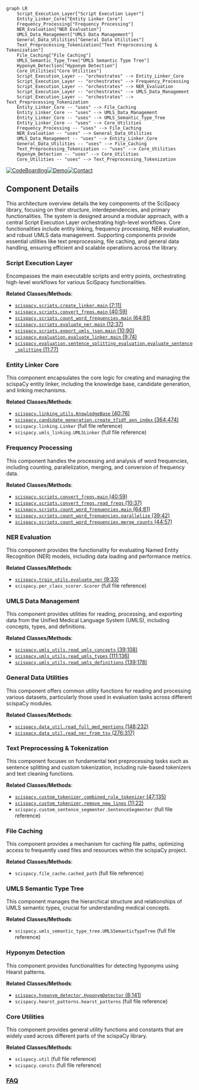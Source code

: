```mermaid
graph LR
    Script_Execution_Layer["Script Execution Layer"]
    Entity_Linker_Core["Entity Linker Core"]
    Frequency_Processing["Frequency Processing"]
    NER_Evaluation["NER Evaluation"]
    UMLS_Data_Management["UMLS Data Management"]
    General_Data_Utilities["General Data Utilities"]
    Text_Preprocessing_Tokenization["Text Preprocessing & Tokenization"]
    File_Caching["File Caching"]
    UMLS_Semantic_Type_Tree["UMLS Semantic Type Tree"]
    Hyponym_Detection["Hyponym Detection"]
    Core_Utilities["Core Utilities"]
    Script_Execution_Layer -- "orchestrates" --> Entity_Linker_Core
    Script_Execution_Layer -- "orchestrates" --> Frequency_Processing
    Script_Execution_Layer -- "orchestrates" --> NER_Evaluation
    Script_Execution_Layer -- "orchestrates" --> UMLS_Data_Management
    Script_Execution_Layer -- "orchestrates" --> Text_Preprocessing_Tokenization
    Entity_Linker_Core -- "uses" --> File_Caching
    Entity_Linker_Core -- "uses" --> UMLS_Data_Management
    Entity_Linker_Core -- "uses" --> UMLS_Semantic_Type_Tree
    Entity_Linker_Core -- "uses" --> Core_Utilities
    Frequency_Processing -- "uses" --> File_Caching
    NER_Evaluation -- "uses" --> General_Data_Utilities
    UMLS_Data_Management -- "uses" --> Entity_Linker_Core
    General_Data_Utilities -- "uses" --> File_Caching
    Text_Preprocessing_Tokenization -- "uses" --> Core_Utilities
    Hyponym_Detection -- "uses" --> Core_Utilities
    Core_Utilities -- "uses" --> Text_Preprocessing_Tokenization
```
[![CodeBoarding](https://img.shields.io/badge/Generated%20by-CodeBoarding-9cf?style=flat-square)](https://github.com/CodeBoarding/GeneratedOnBoardings)[![Demo](https://img.shields.io/badge/Try%20our-Demo-blue?style=flat-square)](https://www.codeboarding.org/demo)[![Contact](https://img.shields.io/badge/Contact%20us%20-%20contact@codeboarding.org-lightgrey?style=flat-square)](mailto:contact@codeboarding.org)

## Component Details

This architecture overview details the key components of the SciSpacy library, focusing on their structure, interdependencies, and primary functionalities. The system is designed around a modular approach, with a central Script Execution Layer orchestrating high-level workflows. Core functionalities include entity linking, frequency processing, NER evaluation, and robust UMLS data management. Supporting components provide essential utilities like text preprocessing, file caching, and general data handling, ensuring efficient and scalable operations across the library.

### Script Execution Layer
Encompasses the main executable scripts and entry points, orchestrating high-level workflows for various SciSpacy functionalities.


**Related Classes/Methods**:

- <a href="https://github.com/allenai/scispacy/blob/master/scripts/create_linker.py#L7-L11" target="_blank" rel="noopener noreferrer">`scispacy.scripts.create_linker.main` (7:11)</a>
- <a href="https://github.com/allenai/scispacy/blob/master/scripts/convert_freqs.py#L40-L59" target="_blank" rel="noopener noreferrer">`scispacy.scripts.convert_freqs.main` (40:59)</a>
- <a href="https://github.com/allenai/scispacy/blob/master/scripts/count_word_frequencies.py#L64-L81" target="_blank" rel="noopener noreferrer">`scispacy.scripts.count_word_frequencies.main` (64:81)</a>
- <a href="https://github.com/allenai/scispacy/blob/master/scripts/evaluate_ner.py#L12-L37" target="_blank" rel="noopener noreferrer">`scispacy.scripts.evaluate_ner.main` (12:37)</a>
- <a href="https://github.com/allenai/scispacy/blob/master/scripts/export_umls_json.py#L10-L90" target="_blank" rel="noopener noreferrer">`scispacy.scripts.export_umls_json.main` (10:90)</a>
- <a href="https://github.com/allenai/scispacy/blob/master/evaluation/evaluate_linker.py#L9-L74" target="_blank" rel="noopener noreferrer">`scispacy.evaluation.evaluate_linker.main` (9:74)</a>
- <a href="https://github.com/allenai/scispacy/blob/master/evaluation/sentence_splitting_evaluation.py#L11-L77" target="_blank" rel="noopener noreferrer">`scispacy.evaluation.sentence_splitting_evaluation.evaluate_sentence_splitting` (11:77)</a>


### Entity Linker Core
This component encapsulates the core logic for creating and managing the scispaCy entity linker, including the knowledge base, candidate generation, and linking mechanisms.


**Related Classes/Methods**:

- <a href="https://github.com/allenai/scispacy/blob/master/scispacy/linking_utils.py#L40-L76" target="_blank" rel="noopener noreferrer">`scispacy.linking_utils.KnowledgeBase` (40:76)</a>
- <a href="https://github.com/allenai/scispacy/blob/master/scispacy/candidate_generation.py#L364-L474" target="_blank" rel="noopener noreferrer">`scispacy.candidate_generation.create_tfidf_ann_index` (364:474)</a>
- `scispacy.linking.Linker` (full file reference)
- `scispacy.umls_linking.UMLSLinker` (full file reference)


### Frequency Processing
This component handles the processing and analysis of word frequencies, including counting, parallelization, merging, and conversion of frequency data.


**Related Classes/Methods**:

- <a href="https://github.com/allenai/scispacy/blob/master/scripts/convert_freqs.py#L40-L59" target="_blank" rel="noopener noreferrer">`scispacy.scripts.convert_freqs.main` (40:59)</a>
- <a href="https://github.com/allenai/scispacy/blob/master/scripts/convert_freqs.py#L10-L37" target="_blank" rel="noopener noreferrer">`scispacy.scripts.convert_freqs.read_freqs` (10:37)</a>
- <a href="https://github.com/allenai/scispacy/blob/master/scripts/count_word_frequencies.py#L64-L81" target="_blank" rel="noopener noreferrer">`scispacy.scripts.count_word_frequencies.main` (64:81)</a>
- <a href="https://github.com/allenai/scispacy/blob/master/scripts/count_word_frequencies.py#L39-L42" target="_blank" rel="noopener noreferrer">`scispacy.scripts.count_word_frequencies.parallelize` (39:42)</a>
- <a href="https://github.com/allenai/scispacy/blob/master/scripts/count_word_frequencies.py#L44-L57" target="_blank" rel="noopener noreferrer">`scispacy.scripts.count_word_frequencies.merge_counts` (44:57)</a>


### NER Evaluation
This component provides the functionality for evaluating Named Entity Recognition (NER) models, including data loading and performance metrics.


**Related Classes/Methods**:

- <a href="https://github.com/allenai/scispacy/blob/master/scispacy/train_utils.py#L9-L33" target="_blank" rel="noopener noreferrer">`scispacy.train_utils.evaluate_ner` (9:33)</a>
- `scispacy.per_class_scorer.Scorer` (full file reference)


### UMLS Data Management
This component provides utilities for reading, processing, and exporting data from the Unified Medical Language System (UMLS), including concepts, types, and definitions.


**Related Classes/Methods**:

- <a href="https://github.com/allenai/scispacy/blob/master/scispacy/umls_utils.py#L39-L108" target="_blank" rel="noopener noreferrer">`scispacy.umls_utils.read_umls_concepts` (39:108)</a>
- <a href="https://github.com/allenai/scispacy/blob/master/scispacy/umls_utils.py#L111-L136" target="_blank" rel="noopener noreferrer">`scispacy.umls_utils.read_umls_types` (111:136)</a>
- <a href="https://github.com/allenai/scispacy/blob/master/scispacy/umls_utils.py#L139-L178" target="_blank" rel="noopener noreferrer">`scispacy.umls_utils.read_umls_definitions` (139:178)</a>


### General Data Utilities
This component offers common utility functions for reading and processing various datasets, particularly those used in evaluation tasks across different scispaCy modules.


**Related Classes/Methods**:

- <a href="https://github.com/allenai/scispacy/blob/master/scispacy/data_util.py#L148-L232" target="_blank" rel="noopener noreferrer">`scispacy.data_util.read_full_med_mentions` (148:232)</a>
- <a href="https://github.com/allenai/scispacy/blob/master/scispacy/data_util.py#L276-L317" target="_blank" rel="noopener noreferrer">`scispacy.data_util.read_ner_from_tsv` (276:317)</a>


### Text Preprocessing & Tokenization
This component focuses on fundamental text preprocessing tasks such as sentence splitting and custom tokenization, including rule-based tokenizers and text cleaning functions.


**Related Classes/Methods**:

- <a href="https://github.com/allenai/scispacy/blob/master/scispacy/custom_tokenizer.py#L47-L135" target="_blank" rel="noopener noreferrer">`scispacy.custom_tokenizer.combined_rule_tokenizer` (47:135)</a>
- <a href="https://github.com/allenai/scispacy/blob/master/scispacy/custom_tokenizer.py#L11-L22" target="_blank" rel="noopener noreferrer">`scispacy.custom_tokenizer.remove_new_lines` (11:22)</a>
- `scispacy.custom_sentence_segmenter.SentenceSegmenter` (full file reference)


### File Caching
This component provides a mechanism for caching file paths, optimizing access to frequently used files and resources within the scispaCy project.


**Related Classes/Methods**:

- `scispacy.file_cache.cached_path` (full file reference)


### UMLS Semantic Type Tree
This component manages the hierarchical structure and relationships of UMLS semantic types, crucial for understanding medical concepts.


**Related Classes/Methods**:

- `scispacy.umls_semantic_type_tree.UMLSSemanticTypeTree` (full file reference)


### Hyponym Detection
This component provides functionalities for detecting hyponyms using Hearst patterns.


**Related Classes/Methods**:

- <a href="https://github.com/allenai/scispacy/blob/master/scispacy/hyponym_detector.py#L8-L141" target="_blank" rel="noopener noreferrer">`scispacy.hyponym_detector.HyponymDetector` (8:141)</a>
- `scispacy.hearst_patterns.hearst_patterns` (full file reference)


### Core Utilities
This component provides general utility functions and constants that are widely used across different parts of the scispaCy library.


**Related Classes/Methods**:

- `scispacy.util` (full file reference)
- `scispacy.consts` (full file reference)




### [FAQ](https://github.com/CodeBoarding/GeneratedOnBoardings/tree/main?tab=readme-ov-file#faq)